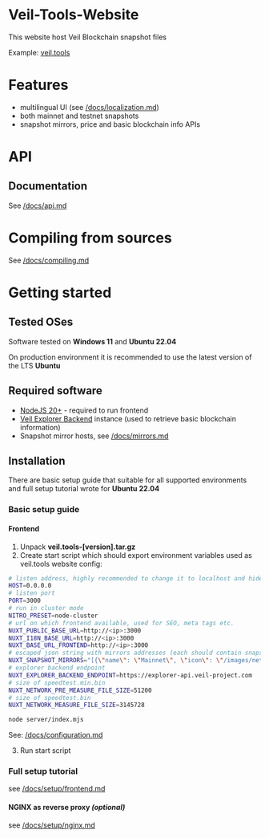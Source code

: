 # Veil-Tools-Website
This website host Veil Blockchain snapshot files

Example: [veil.tools](https://veil.tools)

# Features
- multilingual UI (see [/docs/localization.md](/docs/localization.md))
- both mainnet and testnet snapshots
- snapshot mirrors, price and basic blockchain info APIs

# API
## Documentation
See [/docs/api.md](/docs/api.md)

# Compiling from sources
See [/docs/compiling.md](/docs/compiling.md)

# Getting started
## Tested OSes
Software tested on **Windows 11** and **Ubuntu 22.04**

On production environment it is recommended to use the latest version of the LTS **Ubuntu**

## Required software
- [NodeJS 20+](https://nodejs.org/en/) - required to run frontend
- [Veil Explorer Backend](https://github.com/steel97/veil-explorer) instance (used to retrieve basic blockchain information)
- Snapshot mirror hosts, see [/docs/mirrors.md](/docs/mirrors.md)

## Installation
There are basic setup guide that suitable for all supported environments and full setup tutorial wrote for **Ubuntu 22.04**
### Basic setup guide
#### Frontend
1. Unpack **veil.tools-\[version\].tar.gz**
2. Create start script which should export environment variables used as veil.tools website config:
```bash
# listen address, highly recommended to change it to localhost and hide nuxt server behind nginx proxy for example
HOST=0.0.0.0
# listen port
PORT=3000
# run in cluster mode
NITRO_PRESET=node-cluster
# url on which frontend available, used for SEO, meta tags etc.
NUXT_PUBLIC_BASE_URL=http://<ip>:3000
NUXT_I18N_BASE_URL=http://<ip>:3000
NUXT_BASE_URL_FRONTEND=http://<ip>:3000
# escaped json string with mirrors addresses (each should contain snapshot.json speedtest.min.bin and speedtest.bin, also sha256 hashes in txt and snapshots)
NUXT_SNAPSHOT_MIRRORS="[{\"name\": \"Mainnet\", \"icon\": \"/images/networks/mainnet.svg\", \"mirrors\": [{\"name\": \"NA1\", \"path\": \"https://mirror-na1.veil.tools/\"}, {\"name\": \"NA2\", \"path\": \"https://mirror-na2.veil.tools/\"},{\"name\": \"EU1\", \"path\": \"https://mirror-eu1.veil.tools/\"}, {\"name\": \"EU2\", \"path\": \"https://mirror-eu2.veil.tools/\"}]}, {\"name\": \"Testnet\", \"icon\": \"/images/networks/testnet.svg\", \"mirrors\": [{\"name\": \"NA1\", \"path\": \"https://mirror-na1.veil.tools/testnet/\"}, {\"name\": \"NA2\", \"path\": \"https://mirror-na2.veil.tools/testnet/\"},{\"name\": \"EU1\", \"path\": \"https://mirror-eu1.veil.tools/testnet/\"}, {\"name\": \"EU2\", \"path\": \"https://mirror-eu2.veil.tools/testnet/\"}]}]"
# explorer backend endpoint
NUXT_EXPLORER_BACKEND_ENDPOINT=https://explorer-api.veil-project.com
# size of speedtest.min.bin
NUXT_NETWORK_PRE_MEASURE_FILE_SIZE=51200
# size of speedtest.bin
NUXT_NETWORK_MEASURE_FILE_SIZE=3145728

node server/index.mjs
```
See: [/docs/configuration.md](/docs/configuration.md)

3. Run start script

### Full setup tutorial
see [/docs/setup/frontend.md](/docs/setup.md)
#### NGINX as reverse proxy *(optional)*
see [/docs/setup/nginx.md](/docs/setup/nginx.md)